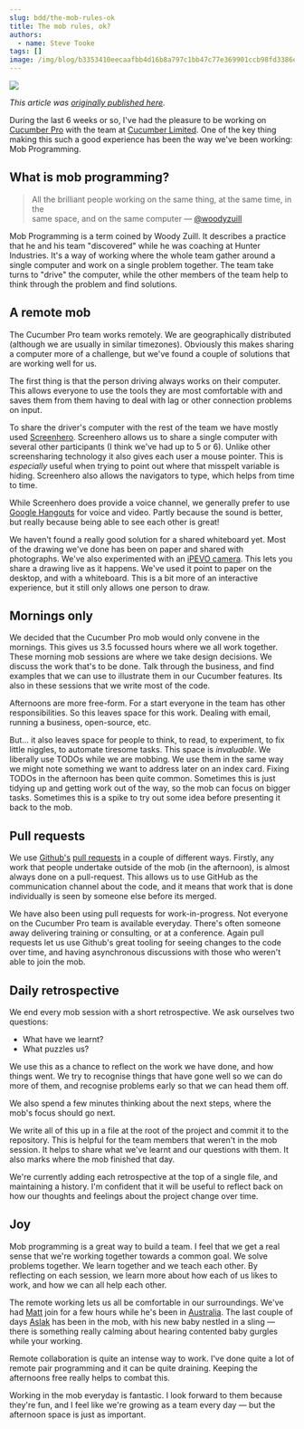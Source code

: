 ```yaml
---
slug: bdd/the-mob-rules-ok
title: The mob rules, ok?
authors:
  - name: Steve Tooke
tags: []
image: /img/blog/b3353410eecaafbb4d16b8a797c1bb47c77e369901ccb98fd3386e847a354477.jpg
---
```


![](/img/blog/b3353410eecaafbb4d16b8a797c1bb47c77e369901ccb98fd3386e847a354477.jpg)

_This article was [originally published here](http://tooky.co.uk/the-mob-rules-ok/)._

During the last 6 weeks or so, I've had the pleasure to be working on [Cucumber Pro](/pro) with the team at [Cucumber Limited](/). One of the key thing making this such a good experience has been the way we've been working: Mob Programming.

<!-- truncate -->

## What is mob programming?

> All the brilliant people working on the same thing, at the same time, in the  
> same space, and on the same computer — [@woodyzuill](https://twitter.com/woodyzuill)

Mob Programming is a term coined by Woody Zuill. It describes a practice that he and his team "discovered" while he was coaching at Hunter Industries. It's a way of working where the whole team gather around a single computer and work on a single problem together. The team take turns to "drive" the computer, while the other members of the team help to think through the problem and find solutions.

## A remote mob

The Cucumber Pro team works remotely. We are geographically distributed (although we are usually in similar timezones). Obviously this makes sharing a computer more of a challenge, but we've found a couple of solutions that are working well for us.

The first thing is that the person driving always works on their computer. This allows everyone to use the tools they are most comfortable with and saves them from them having to deal with lag or other connection problems on input.

To share the driver's computer with the rest of the team we have mostly used [Screenhero](https://screenhero.com/). Screenhero allows us to share a single computer with several other participants (I think we've had up to 5 or 6). Unlike other screensharing technology it also gives each user a mouse pointer. This is _especially_ useful when trying to point out where that misspelt variable is hiding. Screenhero also allows the navigators to type, which helps from time to time.

While Screenhero does provide a voice channel, we generally prefer to use [Google Hangouts](https://hangouts.google.com/) for voice and video. Partly because the sound is better, but really because being able to see each other is great!

We haven't found a really good solution for a shared whiteboard yet. Most of the drawing we've done has been on paper and shared with photographs. We've also experimented with an [iPEVO camera](http://www.ipevo.com/prods/Point-2-View-USB-Camera). This lets you share a drawing live as it happens. We've used it point to paper on the desktop, and with a whiteboard. This is a bit more of an interactive experience, but it still only allows one person to draw.

## Mornings only

We decided that the Cucumber Pro mob would only convene in the mornings. This gives us 3.5 focussed hours where we all work together. These morning mob sessions are where we take design decisions. We discuss the work that's to be done. Talk through the business, and find examples that we can use to illustrate them in our Cucumber features. Its also in these sessions that we write most of the code.

Afternoons are more free-form. For a start everyone in the team has other responsibilities. So this leaves space for this work. Dealing with email, running a business, open-source, etc.

But... it also leaves space for people to think, to read, to experiment, to fix little niggles, to automate tiresome tasks. This space is _invaluable_. We liberally use TODOs while we are mobbing. We use them in the same way we might note something we want to address later on an index card. Fixing TODOs in the afternoon has been quite common. Sometimes this is just tidying up and getting work out of the way, so the mob can focus on bigger tasks. Sometimes this is a spike to try out some idea before presenting it back to the mob.

## Pull requests

We use [Github's](https://github.com) [pull requests](https://help.github.com/articles/using-pull-requests/) in a couple of different ways. Firstly, any work that people undertake outside of the mob (in the afternoon), is almost always done on a pull-request. This allows us to use GitHub as the communication channel about the code, and it means that work that is done individually is seen by someone else before its merged.

We have also been using pull requests for work-in-progress. Not everyone on the Cucumber Pro team is available everyday. There's often someone away delivering training or consulting, or at a conference. Again pull requests let us use Github's great tooling for seeing changes to the code over time, and having asynchronous discussions with those who weren't able to join the mob.

## Daily retrospective

We end every mob session with a short retrospective. We ask ourselves two questions:

-   What have we learnt?
-   What puzzles us?

We use this as a chance to reflect on the work we have done, and how things went. We try to recognise things that have gone well so we can do more of them, and recognise problems early so that we can head them off.

We also spend a few minutes thinking about the next steps, where the mob's focus should go next.

We write all of this up in a file at the root of the project and commit it to the repository. This is helpful for the team members that weren't in the mob session. It helps to share what we've learnt and our questions with them. It also marks where the mob finished that day.

We're currently adding each retrospective at the top of a single file, and maintaining a history. I'm confident that it will be useful to reflect back on how our thoughts and feelings about the project change over time.

## Joy

Mob programming is a great way to build a team. I feel that we get a real sense that we're working together towards a common goal. We solve problems together. We learn together and we teach each other. By reflecting on each session, we learn more about how each of us likes to work, and how we can all help each other.

The remote working lets us all be comfortable in our surroundings. We've had [Matt](https://twitter.com/mattwynne) join for a few hours while he's been in [Australia](/events/cukeup-australia-2015). The last couple of days [Aslak](https://twitter.com/aslak_hellesoy) has been in the mob, with his new baby nestled in a sling — there is something really calming about hearing contented baby gurgles while your working.

Remote collaboration is quite an intense way to work. I've done quite a lot of remote pair programming and it can be quite draining. Keeping the afternoons free really helps to combat this.

Working in the mob everyday is fantastic. I look forward to them because they're fun, and I feel like we're growing as a team every day — but the afternoon space is just as important.